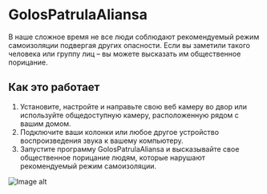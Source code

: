 # GolosPatrulaAliansa
В наше сложное время не все люди соблюдают рекомендуемый режим самоизоляции подвергая других опасности. Если вы заметили такого человека или группу лиц – вы можете высказать им общественное порицание.

## Как это работает
1. Установите, настройте и направьте свою веб камеру во двор или используйте общедоступную камеру, расположенную рядом с вашим домом.
2. Подключите ваши колонки или любое другое устройство воспроизведения звука к вашему компьютеру.
3. Запустите программу GolosPatrulaAliansa и высказывайте свое общественное порицание людям, которые нарушают рекомендуемый режим самоизоляции.

![Image alt](https://github.com/andronsay/GolosPatrulaAliansa/raw/master/github/main.jpg)
